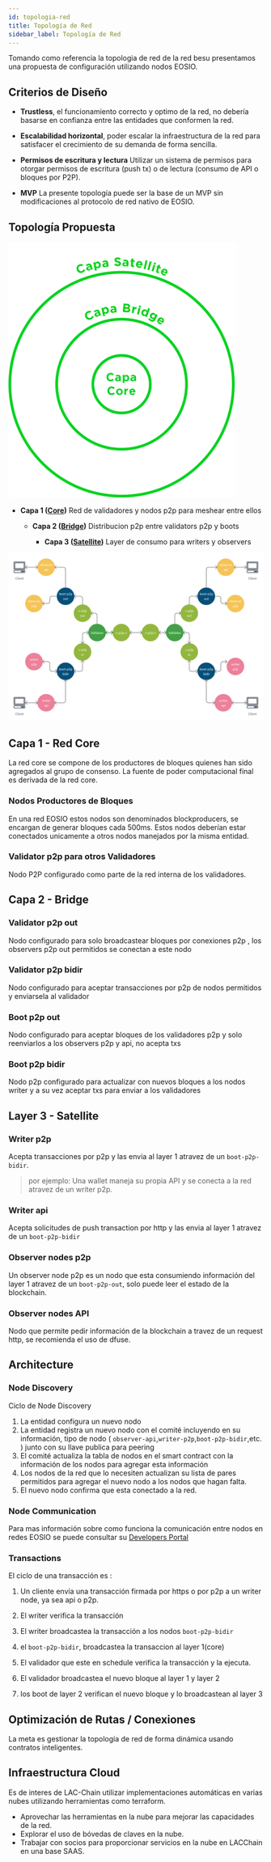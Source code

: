```yaml
---
id: topologia-red
title: Topología de Red
sidebar_label: Topología de Red
---
```


Tomando como referencia la topologia de red de la red besu presentamos una propuesta de configuración utilizando nodos EOSIO.

## Criterios de Diseño
* **Trustless**, el funcionamiento correcto y optimo de la red, no debería basarse en confianza entre las entidades que conformen la red.

* **Escalabilidad horizontal**, poder escalar la infraestructura de la red para satisfacer el crecimiento de su demanda de forma sencilla.

* **Permisos de escritura y lectura** Utilizar un sistema de permisos para otorgar permisos de escritura (push tx) o de lectura (consumo de API o bloques por P2P).

* **MVP** La presente topología puede ser la base de un MVP sin modificaciones al protocolo de red nativo de EOSIO.



## Topología Propuesta


<img src="/img/diagramas/topologia-red.png" alt="Topologia de Red LatamLink" width="450"/>

- **Capa 1 ([Core](/docs/topologia-red#capa-1---red-core))** Red de validadores y nodos p2p para meshear entre ellos

	- **Capa 2 ([Bridge](/docs/topologia-red#capa-2---bridge))** Distribucion p2p entre validators p2p y boots

		- **Capa 3 ([Satellite](/docs/topologia-red#layer-3---satellite))** Layer de consumo para writers y observers


![LatamLink Topology](/img/diagramas/topologia-nodos.png)


## Capa 1 - Red Core
La red core se compone de los productores de bloques quienes han sido agregados al grupo de consenso. La fuente de poder computacional final es derivada de la red core.


### Nodos Productores de Bloques
En una red EOSIO estos nodos son denominados blockproducers, se encargan de generar bloques cada 500ms. Estos nodos deberían estar conectados unicamente a otros nodos manejados por la misma entidad.

###  Validator p2p para otros Validadores
Nodo P2P configurado como parte de la red interna de los validadores.

## Capa 2 - Bridge

### Validator p2p out
Nodo configurado para solo broadcastear bloques por conexiones p2p , los observers p2p out permitidos se conectan a este nodo

### Validator p2p bidir
Nodo configurado para aceptar transacciones por p2p de nodos permitidos y enviarsela al validador

### Boot p2p out
Nodo configurado para aceptar bloques de los validadores p2p y solo reenviarlos a los observers p2p y api, no acepta txs

### Boot p2p bidir
Nodo p2p configurado para actualizar con nuevos bloques a los nodos writer y a su vez aceptar txs para enviar a los validadores

## Layer 3 - Satellite

### Writer p2p
Acepta transacciones por p2p y las envia al layer 1 atravez de un `boot-p2p-bidir`.
> por ejemplo: Una wallet maneja su propia API y se conecta a la red atravez de un writer p2p.

### Writer api
Acepta solicitudes de push transaction por http y las envia al layer 1 atravez de un `boot-p2p-bidir`

### Observer nodes p2p
Un observer node p2p es un nodo que esta consumiendo información del layer 1 atravez de un `boot-p2p-out`, solo puede leer el estado de la blockchain.

### Observer nodes API
Nodo que permite pedir información de la blockchain a travez de un request http, se recomienda el uso de dfuse.


## Architecture


### Node Discovery

Ciclo de Node Discovery

1. La entidad configura un nuevo nodo
1. La entidad registra un nuevo nodo con el comité incluyendo en su información, tipo de nodo ( `observer-api`,`writer-p2p`,`boot-p2p-bidir`,etc. ) junto con su llave publica para peering
1. El comité actualiza la tabla de nodos en el smart contract con la información de los nodos para agregar esta información
1. Los nodos de la red que lo necesiten actualizan su lista de pares permitidos para agregar el nuevo nodo a los nodos que hagan falta.
1. El nuevo nodo confirma que esta conectado a la red.


### Node Communication

Para mas información sobre como funciona la comunicación entre nodos en redes EOSIO se puede consultar su [Developers Portal](https://developers.eos.io/welcome/latest/protocol/network_peer_protocol)

### Transactions

El ciclo de una transacción es :

1. Un cliente envía  una transacción firmada por https o por p2p a un writer node, ya sea api o p2p.

1. El writer verifica la transacción

1. El writer broadcastea la transacción a los nodos `boot-p2p-bidir`

1. el `boot-p2p-bidir`, broadcastea la transaccion al layer 1(core)

1. El validador que este en schedule verifica la transacción y la ejecuta.

1. El validador broadcastea el nuevo bloque al layer 1 y layer 2

1. los boot de layer 2 verifican el nuevo bloque y lo broadcastean al layer 3






## Optimización de Rutas / Conexiones 
La meta es gestionar la topología de red de forma dinámica usando contratos inteligentes.


## Infraestructura Cloud

Es de interes de LAC-Chain utilizar implementaciones automáticas en varias nubes utilizando herramientas como terraform.
- Aprovechar las herramientas en la nube para mejorar las capacidades de la red.
- Explorar el uso de bóvedas de claves en la nube.
- Trabajar con socios para proporcionar servicios en la nube en LACChain en una base SAAS.

